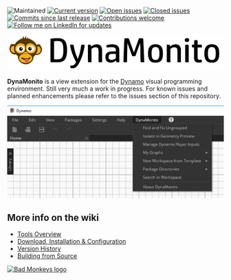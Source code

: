 ![Maintained](https://img.shields.io/badge/Maintained-not%20right%20now-yellow.svg)
[![Current version](https://img.shields.io/github/v/release/andydandy74/Monito?label=Current%20version&color=brightgreen)](https://github.com/andydandy74/Monito/releases)
[![Open issues](https://img.shields.io/github/issues-raw/andydandy74/Monito?label=Open%20issues&color=brightgreen)](https://github.com/andydandy74/Monito/issues?q=is%3Aopen+is%3Aissue)
[![Closed issues](https://img.shields.io/github/issues-closed-raw/andydandy74/Monito?label=Closed%20issues&color=brightgreen)](https://github.com/andydandy74/Monito/issues?q=is%3Aissue+is%3Aclosed)
[![Commits since last release](https://img.shields.io/github/commits-since/andydandy74/Monito/latest?label=Commits%20since%20last%20release&color=brightgreen)](https://github.com/andydandy74/Monito/commits/master/)
[![Contributions welcome](https://img.shields.io/badge/contributions-welcome-brightgreen.svg?style=flat)](https://github.com/andydandy74/Monito/blob/master/.github/CONTRIBUTING.md) 
[![Follow me on LinkedIn for updates](https://img.shields.io/badge/LinkedIn-0077B5?style=social&logo=linkedin)](https://www.linkedin.com/in/andreasdieckmann) 

![DynaMonito logo](https://raw.githubusercontent.com/andydandy74/Monito/master/logo/MonitoLogoWithText.png)

**DynaMonito** is a view extension for the [Dynamo](http://www.dynamobim.com) visual programming environment. Still very much a work in progress. For known issues and planned enhancements please refer to the issues section of this repository.

![Menu screenshot](https://raw.githubusercontent.com/andydandy74/Monito/master/documentation/MonitoMenu.png)

## More info on the wiki

- [Tools Overview](https://github.com/andydandy74/Monito/wiki/Tools-Overview)
- [Download, Installation & Configuration](https://github.com/andydandy74/Monito/wiki/Download,-Installation-&-Configuration)
- [Version History](https://github.com/andydandy74/Monito/wiki/Version-history)
- [Building from Source](https://github.com/andydandy74/Monito/wiki/Building-from-Source)

[![Bad Monkeys logo](https://www.badmonkeys.net/wp-content/uploads/2016/12/BadMonkey_finalLogo-01.png)](http://www.badmonkeys.net/)

